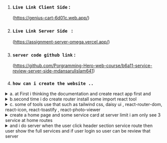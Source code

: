 1. ### `Live Link Client Side` : 
    (https://genius-cart-6d01c.web.app/)

2. ### `Live Link Server Side ` : 
    (https://assignment-server-omega.vercel.app/)

3. ### `server code github link` :
     (https://github.com/Porgramming-Hero-web-course/b6a11-service-review-server-side-mdansarulislam641)
4. ### `how can i create the website ..`
<details>
<summary>a. at First i thinking the documentation and create react app first and </summary>
</details> 
<details>
<summary> b.second time i do create router install some import react tool  </summary>
</details> 
<details>
<summary>  c. some of tools use that such as tailwind css, daisy ui , react-router-dom, react-icon, react-toastify , react-photo-viewer </summary>
</details> 
<details>
<summary> create a home page and some service card at server limit i am only see 3 service at home routes </summary>
</details> 
   
   


<details><summary>and i do server when the user click header section service route then user show the full services and if user login so user can be review that server </summary></details>
